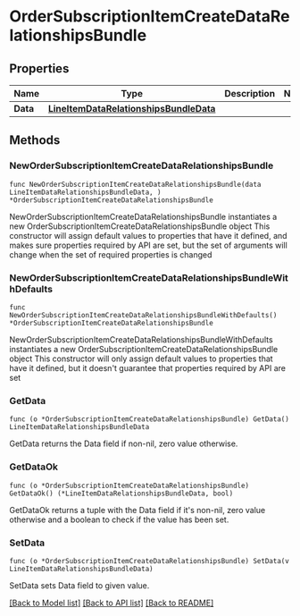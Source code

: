 # OrderSubscriptionItemCreateDataRelationshipsBundle

## Properties

Name | Type | Description | Notes
------------ | ------------- | ------------- | -------------
**Data** | [**LineItemDataRelationshipsBundleData**](LineItemDataRelationshipsBundleData.md) |  | 

## Methods

### NewOrderSubscriptionItemCreateDataRelationshipsBundle

`func NewOrderSubscriptionItemCreateDataRelationshipsBundle(data LineItemDataRelationshipsBundleData, ) *OrderSubscriptionItemCreateDataRelationshipsBundle`

NewOrderSubscriptionItemCreateDataRelationshipsBundle instantiates a new OrderSubscriptionItemCreateDataRelationshipsBundle object
This constructor will assign default values to properties that have it defined,
and makes sure properties required by API are set, but the set of arguments
will change when the set of required properties is changed

### NewOrderSubscriptionItemCreateDataRelationshipsBundleWithDefaults

`func NewOrderSubscriptionItemCreateDataRelationshipsBundleWithDefaults() *OrderSubscriptionItemCreateDataRelationshipsBundle`

NewOrderSubscriptionItemCreateDataRelationshipsBundleWithDefaults instantiates a new OrderSubscriptionItemCreateDataRelationshipsBundle object
This constructor will only assign default values to properties that have it defined,
but it doesn't guarantee that properties required by API are set

### GetData

`func (o *OrderSubscriptionItemCreateDataRelationshipsBundle) GetData() LineItemDataRelationshipsBundleData`

GetData returns the Data field if non-nil, zero value otherwise.

### GetDataOk

`func (o *OrderSubscriptionItemCreateDataRelationshipsBundle) GetDataOk() (*LineItemDataRelationshipsBundleData, bool)`

GetDataOk returns a tuple with the Data field if it's non-nil, zero value otherwise
and a boolean to check if the value has been set.

### SetData

`func (o *OrderSubscriptionItemCreateDataRelationshipsBundle) SetData(v LineItemDataRelationshipsBundleData)`

SetData sets Data field to given value.



[[Back to Model list]](../README.md#documentation-for-models) [[Back to API list]](../README.md#documentation-for-api-endpoints) [[Back to README]](../README.md)


